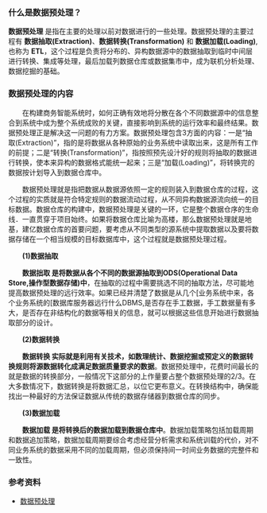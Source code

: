 
### 什么是数据预处理？

**数据预处理** 是指在主要的处理以前对数据进行的一些处理。数据预处理的主要过程有 **数据抽取(Extraction)**、**数据转换(Transformation)** 和 **数据加载(Loading)**,也称为 **ETL**，这个过程是负责将分布的、异构数据源中的数据抽取到临时中间层进行转换、集成等处理，最后加载列数据仓库或数据集市中，成为联机分析处理、数据挖掘的基础。

### 数据预处理的内容

　　在构建商务智能系统时，如何正确有效地将分散在各个不同数据源中的信息整合到系统中成为整个系统成败的关键，直接影响到系统的运行效率和最终结果。数据预处理正是解决这一问题的有力方案。数据预处理包含3方面的内容：一是“抽取(Extraction)”，指的是将数据从各种原始的业务系统中读取出来，这是所有工作的前提；二是“转换(Transformation)”，指按照预先设汁好的规则将抽取的数据进行转换，使本来异构的数据格式能统一起来；三是“加载(Loading)”，将转换完的数据按计划导入到数据仓库中。

　　数据预处理就是指把数据从数据源依照一定的规则装入到数据仓库的过程，这个过程的实质就是符合特定规则的数据流动过程，从不同异构数据源流向统一的目标数据。数据仓库的构建中，数据预处理是关键的一环，它是整个数据仓序的生命线．一直贯穿于项目始终。如果将数据仓库比喻为高楼，那么数据预处理就是地基，建亿数据仓库的首要问题，要考虑从不同类型的源系统中提取数据以及要将数据存储在一个相当规模的目标数据库中，这个过程就是数据预处理过程。

　　**(1)数据抽取**

　　**数据拙取 是将数据从各个不同的数据源抽取到ODS(Operational Data Store,操作型数据存储)中**，在抽取的过程中需要挑选不同的抽取方法，尽可能地提高数据预处理的远行效率。如果已经并清楚了数据是从几个[业务系统中来，各个业务系统的[数据库服务器远行什么DBMS,是否存在手工数据，手工数据量有多大，是否存在非结构化的数据等相关的信息，就可以根据这些信息开始进行数据抽取部分的设计。

　　**(2)数据转换**

　　**数据转换 实际就是利用有关技术，如数理统计、数据挖掘或预定义的数据转换规则将源数据转化成满足数据质量要求的数据**。数据预处理中，花费时间最长的就是数据的转换部分，一般情况下这部分的上作量要占整个数据预处理的2/3。在大多数情况下，数据转换是将数据汇总，以位它更布意义。在转换结构中，确保能找出一种最好的方法保证数据从传统的数据存储器到数据仓库的同步。

　　**(3)数据加载**

　　**数据加载 是将转换后的数据加载到数据仓库中**。数据加载策略包括加载周期和数据追加策略，数据加载周期要综合考虑经营分析需求和系统训载的代价，对不同业务系统的数据采用不同的加载周期，但必须保持间一时间业务数据的完整件和一致性。

### 参考资料

- [数据预处理](https://wiki.mbalib.com/wiki/Extract-Transform-Load)

